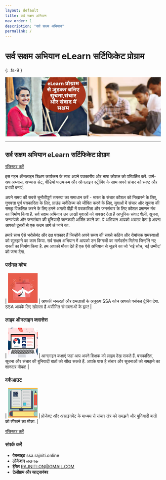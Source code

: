 ```yaml
---
layout: default
title: सर्व सक्षम अभियान
nav_order: 1
description: "सर्व सक्षम अभियान"
permalink: /
---
```


# सर्व सक्षम अभियान eLearn सर्टिफिकेट प्रोग्राम
{: .fs-9 }


![alt text](/assets/images/ssa-banner-01.png "सर्व सक्षम अभियान")


---

## सर्व सक्षम अभियान eLearn सर्टिफिकेट प्रोग्राम

<a href="https://docs.google.com/forms/d/e/1FAIpQLSerp026qcnPnZ4dp_PY-D3syQ86w_qsUehbAdqGXw7935Mc3A/viewform" class="btn btn-primary fs-5 mb-4 mb-md-0 mr-2" target="_blank" rel="noopener noreferrer">रजिस्टर करें</a>


इस गहन ऑनलाइन शिक्षण कार्यक्रम के साथ अपने पत्रकारीय और भाषा कौशल को परिवर्तित करें. वार्म-अप अभ्यास, अभ्यास सेट, वीडियो पाठ्यक्रम और ऑनलाइन स्ट्रीमिंग के साथ अपने संचार को स्पष्ट और प्रभावी बनाएं.


अपने समय की सबसे चुनौतीपूर्ण समस्या का समाधान करें - भारत के संचार कौशल को निखारने के लिए, गुणवत्ता पूर्ण पत्रकारिता के लिए, ग्राउंड जर्नलिज्म को जीवित करने के लिए, युवाओं में संचार और सूचना की समझ विकसित करने के लिए हमने अगली पीढ़ी में पत्रकारिता और जनसंचार के लिए कौशल प्रमाणन मंच का निर्माण किया है. सर्व सक्षम अभियान उन लाखों युवाओं को अवसर देता है आधुनिक संवाद शैली, सूचना, जनसंपर्क और जनसंचार की बुनियादी जानकारी अर्जित करने का. ये अभियान आपको अवसर देता है अपना आपको दूसरों से एक कदम आगे ले जाने का.


हमारे साथ ऐसे भरोसेमंद और दक्ष पत्रकार हैं जिन्होंने अपने समय की सबसे कठिन और रोमांचक समस्याओं को सुलझाने का काम किया. सर्व सक्षम अभियान में आपको उन दिग्गजों का मार्गदर्शन मिलेगा जिन्होंने नए रास्तों का निर्माण किया है. हम आपको मौका देते हैं एक ऐसे अभियान से जुड़ने का जो ‘नई सोच, नई उम्मीद’ को जन्म देगा.


### पर्सनल कोच

| ![पर्सनल कोच](/assets/images/ssa-coach-96px.png "पर्सनल कोच") | आपकी जरूरतों और क्षमताओं के अनुरूप SSA कोच आपको पर्सनल ट्रेनिंग देगा. SSA आपके लिए खोलता है असीमित संभावनाओं के द्वार! |


### लाइव ऑनलाइन क्लासेस

| ![लाइव ऑनलाइन क्लासेस](/assets/images/ssa-online-classes-96px.png "लाइव ऑनलाइन क्लासेस") | आनलाइन कक्षाएं जहां आप अपने शिक्षक को लाइव देख सकते हैं. पत्रकारिता, सूचना और संचार की बुनियादी बातों को सीख सकते हैं. आपके पास है संचार और सूचनाओं को समझने का शानदार मौका! |


### वर्कआउट

| ![वर्कआउट](/assets/images/ssa-workout-96px.png "वर्कआउट") | प्रोजेक्ट और असाइंनमेंट के माध्यम से संचार तंत्र को समझने और बुनियादी बातों को सीखने का मौका. |




<a href="https://docs.google.com/forms/d/e/1FAIpQLSerp026qcnPnZ4dp_PY-D3syQ86w_qsUehbAdqGXw7935Mc3A/viewform" class="btn btn-primary fs-5 mb-4 mb-md-0 mr-2" target="_blank" rel="noopener noreferrer">रजिस्टर करें</a>


### संपर्क करें

- **वेबसाइट** ssa.rajniti.online
- **लोकेशन** लखनऊ
- **ईमेल** RAJNITI.ON@GMAIL.COM
- **टेलीग्राम और व्हाट्सनंबर**

